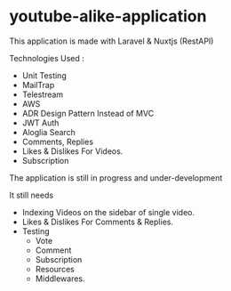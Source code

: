 # youtube-alike-application
This application is made with Laravel & Nuxtjs (RestAPI)

Technologies Used : 
- Unit Testing 
- MailTrap
- Telestream
- AWS
- ADR Design Pattern Instead of MVC
- JWT Auth
- Aloglia Search
- Comments, Replies
- Likes & Dislikes For Videos.
- Subscription


The application is still in progress and under-development

It still needs
- Indexing Videos on the sidebar of single video.
- Likes & Dislikes For Comments & Replies.
- Testing
    - Vote
    - Comment
    - Subscription
    - Resources
    - Middlewares.
